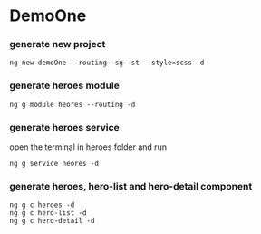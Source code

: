 # DemoOne

### generate new project
```
ng new demoOne --routing -sg -st --style=scss -d
```
### generate heroes module
```
ng g module heores --routing -d
```
### generate heroes service
open  the terminal in heroes folder and run
```
ng g service heores -d
```
### generate heroes, hero-list and hero-detail component
```
ng g c heroes -d
ng g c hero-list -d
ng g c hero-detail -d
```